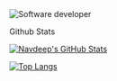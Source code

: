 <!-- # Welcome to Navdeep Singh Sidhu's GitHub!

## About Me
I'm Navdeep Singh Sidhu, a passionate software engineer based in Punjab, India. With a strong background in Computer Science, I specialize in full-stack web development, mobile app development, and machine learning. I'm dedicated to creating innovative solutions that make a positive impact. -->

 <img src="https://readme-typing-svg.herokuapp.com?font=Montserrat&weight=500&size=25&duration=4500&pause=500&color=D9BED1&width=435&lines=Hello%2C+it's+Daria+Stanilevici;Business+Analyst" alt="Software developer"/>



Github Stats

[![Navdeep's GitHub Stats](https://github-readme-stats.vercel.app/api?username=navdeepsingh112&theme=dark&show_icons=true)](https://github.com/navdeepsingh112)

[![Top Langs](https://github-readme-stats.vercel.app/api/top-langs/?username=navdeepsingh112&layout=compact&theme=dark)](https://github.com/navdeepsingh112)

